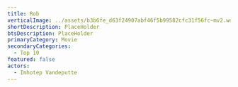 ```yaml
---
title: Rob
verticalImage: ../assets/b3b6fe_d63f24907abf46f5b99582cfc31f56fc~mv2.webp
shortDescription: PlaceHolder
btsDescription: PlaceHolder
primaryCategory: Movie
secondaryCategories:
  - Top 10
featured: false
actors:
  - Imhotep Vandeputte
---
```

